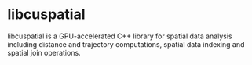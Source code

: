 # libcuspatial

libcuspatial is a GPU-accelerated C++ library for spatial data analysis including distance and 
trajectory computations, spatial data indexing and spatial join operations.
